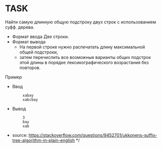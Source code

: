 # TASK

Найти самую длинную общую подстроку двух строк с использованием суфф. дерева.

- Формат ввода
    Две строки.
- Формат вывода
    - На первой строке нужно распечатать длину максимальной общей подстроки,
    - затем перечислить все возможные варианты общих подстрок этой длины в порядке лексикографического возрастания без повторов. 

Пример
- Ввод
```
        xabay
        xabcbay
```
- Вывод
```
        3
        bay
        xab
```

* source: https://stackoverflow.com/questions/9452701/ukkonens-suffix-tree-algorithm-in-plain-english
*/